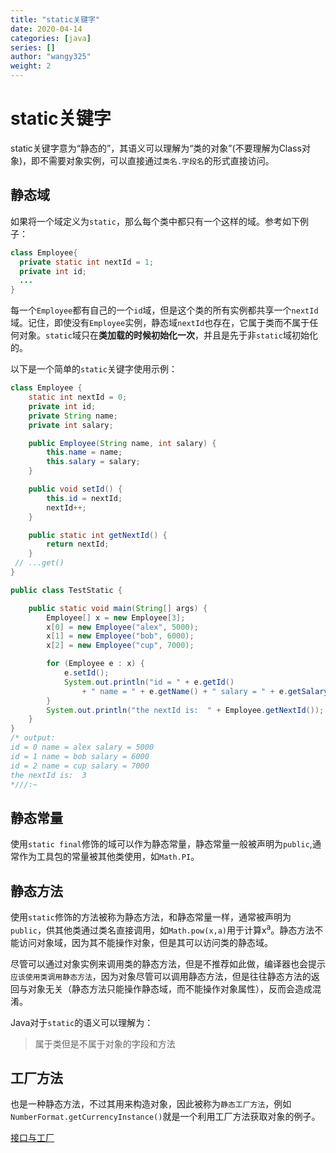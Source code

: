 ```yaml
---
title: "static关键字"
date: 2020-04-14
categories: [java]
series: []
author: "wangy325"
weight: 2
---
```


# static关键字

static关键字意为“静态的”，其语义可以理解为“类的对象”(不要理解为Class对象)，即不需要对象实例，可以直接通过`类名.字段名`的形式直接访问。

<!--more-->

##  静态域

如果将一个域定义为`static`，那么每个类中都只有一个这样的域。参考如下例子：

```java
class Employee{
  private static int nextId = 1;
  private int id;
  ...
}
```

每一个`Employee`都有自己的一个`id`域，但是这个类的所有实例都共享一个`nextId`域。记住，即使没有`Employee`实例，静态域`nextId`也存在，它属于类而不属于任何对象。`static`域只在**类加载的时候初始化一次**，并且是先于非`static`域初始化的。

以下是一个简单的`static`关键字使用示例：

```java
class Employee {
    static int nextId = 0;
    private int id;
    private String name;
    private int salary;

    public Employee(String name, int salary) {
        this.name = name;
        this.salary = salary;
    }

    public void setId() {
        this.id = nextId;
        nextId++;
    }

    public static int getNextId() {
        return nextId;
    }
 // ...get()
}

public class TestStatic {

    public static void main(String[] args) {
        Employee[] x = new Employee[3];
        x[0] = new Employee("alex", 5000);
        x[1] = new Employee("bob", 6000);
        x[2] = new Employee("cup", 7000);

        for (Employee e : x) {
            e.setId();
            System.out.println("id = " + e.getId()
                + " name = " + e.getName() + " salary = " + e.getSalary());
        }
        System.out.println("the nextId is:  " + Employee.getNextId());
    }
}
/* output:
id = 0 name = alex salary = 5000
id = 1 name = bob salary = 6000
id = 2 name = cup salary = 7000
the nextId is:  3
*///:~
```



##  静态常量

使用`static final`修饰的域可以作为静态常量，静态常量一般被声明为`public`,通常作为工具包的常量被其他类使用，如`Math.PI`。

##  <span id = "m20">静态方法</span>

使用`static`修饰的方法被称为静态方法，和静态常量一样，通常被声明为`public`，供其他类通过类名直接调用，如`Math.pow(x,a)`用于计算x<sup>a</sup>。静态方法不能访问对象域，因为其不能操作对象，但是其可以访问类的静态域。

尽管可以通过对象实例来调用类的静态方法，但是不推荐如此做，编译器也会提示`应该使用类调用静态方法`，因为对象尽管可以调用静态方法，但是往往静态方法的返回与对象无关（静态方法只能操作静态域，而不能操作对象属性），反而会造成混淆。

Java对于`static`的语义可以理解为：

> 属于类但是不属于对象的字段和方法

##  工厂方法

也是一种静态方法，不过其用来构造对象，因此被称为`静态工厂方法`，例如`NumberFormat.getCurrencyInstance()`就是一个利用工厂方法获取对象的例子。

[接口与工厂](6_抽象类与接口/factory)
